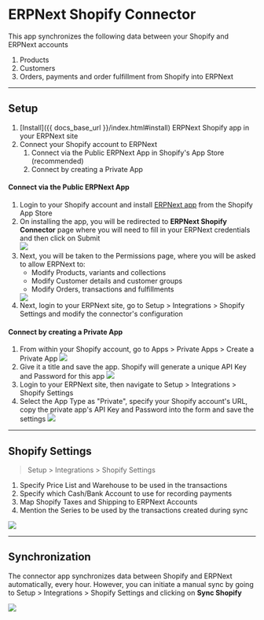 # ERPNext Shopify Connector

This app synchronizes the following data between your Shopify and ERPNext accounts

1. Products
1. Customers
1. Orders, payments and order fulfillment from Shopify into ERPNext

---

## Setup

1. [Install]({{ docs_base_url }}/index.html#install) ERPNext Shopify app in your ERPNext site
1. Connect your Shopify account to ERPNext
	1. Connect via the Public ERPNext App in Shopify's App Store (recommended)
	1. Connect by creating a Private App
	
#### Connect via the Public ERPNext App

1. Login to your Shopify account and install [ERPNext app](https://apps.shopify.com/erpnext-connector-1) from the Shopify App Store
1. On installing the app, you will be redirected to **ERPNext Shopify Connector** page where you will need to fill in your ERPNext credentials and then click on Submit    
    <img class="screenshot" src="{{ docs_base_url }}/assets/img/broker1.2.png">    
1. Next, you will be taken to the Permissions page, where you will be asked to allow ERPNext to:
    - Modify Products, variants and collections
    - Modify Customer details and customer groups
    - Modify Orders, transactions and fulfillments    
	<img class="screenshot" src="{{ docs_base_url }}/assets/img/permission.png">
1. Next, login to your ERPNext site, go to Setup > Integrations > Shopify Settings and modify the connector's configuration

#### Connect by creating a Private App

1. From within your Shopify account, go to Apps > Private Apps > Create a Private App
    <img class="screenshot" src="{{ docs_base_url }}/assets/img/shopify-private-apps-page.png">
1. Give it a title and save the app. Shopify will generate a unique API Key and Password for this app
    <img class="screenshot" src="{{ docs_base_url }}/assets/img/shopify-new-private-app.png">
1. Login to your ERPNext site, then navigate to Setup > Integrations > Shopify Settings
1. Select the App Type as "Private", specify your Shopify account's URL, copy the private app's API Key and Password into the form and save the settings
    <img class="screenshot" src="{{ docs_base_url }}/assets/img/erpnext-config-for-private-app.png">

---

## Shopify Settings

> Setup > Integrations > Shopify Settings

1. Specify Price List and Warehouse to be used in the transactions
1. Specify which Cash/Bank Account to use for recording payments
1. Map Shopify Taxes and Shipping to ERPNext Accounts
1. Mention the Series to be used by the transactions created during sync

<img class="screenshot" src="{{ docs_base_url }}/assets/img/setup-shopify-settings.png">

---

## Synchronization

The connector app synchronizes data between Shopify and ERPNext automatically, every hour. However, you can initiate a manual sync by going to Setup > Integrations > Shopify Settings and clicking on **Sync Shopify**

<img class="screenshot" src="{{ docs_base_url }}/assets/img/sync.png">

